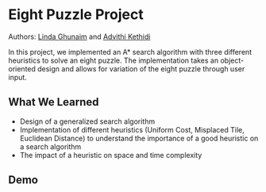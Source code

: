 # Eight Puzzle Project
Authors: [Linda Ghunaim](https://github.com/lindgh) and [Advithi Kethidi](https://github.com/AKethidi)

In this project, we implemented an A* search algorithm with three different heuristics to solve an eight puzzle. The implementation takes an object-oriented design and allows for variation of the eight puzzle through user input.

## What We Learned
- Design of a generalized search algorithm
- Implementation of different heuristics (Uniform Cost, Misplaced Tile, Euclidean Distance) to understand the importance of a good heuristic on a search algorithm
- The impact of a heuristic on space and time complexity

## Demo

